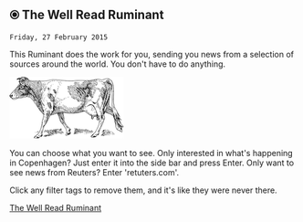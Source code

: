 ⦿ The Well Read Ruminant
----------------------------
    Friday, 27 February 2015
    
This Ruminant does the work for you, sending you news from a selection of sources around the world. You don't have to do anything.

![A black and white cow](./images/Guernsey_cow.png "A well read Ruminant")

You can choose what you want to see. Only interested in what's happening in Copenhagen? Just enter it into the side bar and press
Enter. Only want to see news from Reuters? Enter 'retuters.com'.
 
Click any filter tags to remove them, and it's like they were never there.

[The Well Read Ruminant](http://www.wellreadruminant.com)
